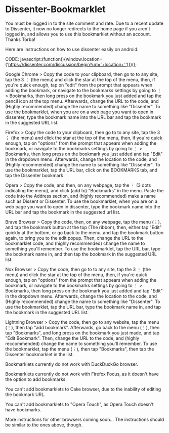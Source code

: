 # Dissenter-Bookmarklet
You must be logged in to the site comment and rate. Due to a recent update to Dissenter, it now no longer redirects to the home page if you aren't logged in, and allows you to use this bookmarklet without an account. Thanks Torba!

Here are instructions on how to use dissenter easily on android:

CODE: javascript:(function(){window.location=('https://dissenter.com/discussion/begin?url='+location+'')})();

Google Chrome > Copy the code to your clipboard, then go to to any site, tap the 3 ⋮ (the menu) and click the star at the top of the menu, then, if you're quick enough, tap on "edit" from the prompt that appears when adding the bookmark, or navigate to the bookmarks settings by going to ⋮ > Bookmarks, then long press on the bookmark you just added and tap the pencil icon at the top menu. Afterwards, change the URL to the code, and (Highly recommended) change the name to something like "Dissenter". To use the bookmarklet, when you are on a web page you want to open in dissenter, type the bookmark name into the URL bar and tap the bookmark in the suggested URL list.

Firefox > Copy the code to your clipboard, then go to to any site, tap the 3 ⋮ (the menu) and click the star at the top of the menu, then, if you're quick enough, tap on "options" from the prompt that appears when adding the bookmark, or navigate to the bookmarks settings by going to ⋮ > Bookmarks, then long press on the bookmark you just added and tap "Edit" in the dropdown menu. Afterwards, change the location to the code, and (Highly recommended) change the name to something like "Dissenter". To use the bookmarklet, tap the URL bar, click on the BOOKMARKS tab, and tap the Dissenter bookmark

Opera > Copy the code, and then, on any webpage, tap the ⋮ (3 dots indicating the menu), and click (add to) "Bookmarks" in the menu. Paste the code into the Address section, and (highly recommended) make a name such as Dissent or Dissenter.  To use the bookmarklet, when you are on a web page you want to open in dissenter, type the bookmark name into the URL bar and tap the bookmark in the suggested url list.

Brave Browser > Copy the code, then, on any webpage, tap the menu (⋮), and tap the bookmark button at the top (The ribbon), then, either tap "Edit" quickly at the bottom, or go back to the menu, and tap the bookmark button again, to bring you to the edit popup. Then, change the URL to the bookmarklet code, and (highly recommended) change the name to something you'll remember. To use the bookmarklet, tap the URL bar, type the bookmark name in, and then tap the bookmark in the suggested URL list.

Nox Browser > Copy the code, then go to to any site, tap the 3 ⋮ (the menu) and click the star at the top of the menu, then, if you're quick enough, tap on "options" from the prompt that appears when adding the bookmark, or navigate to the bookmarks settings by going to ⋮ > Bookmarks, then long press on the bookmark you just added and tap "Edit" in the dropdown menu. Afterwards, change the location to the code, and (Highly recommended) change the name to something like "Dissenter". To use the bookmarklet, tap the URL bar, type the bookmark name in, and tap the bookmark in the suggested URL list.

Lightning Browser > Copy the code, then go to any website, tap the menu (⋮), then tap "add bookmark". Afterwards, go back to the menu (⋮), then tap "Bookmarks", and long press on the bookmark you just made, and tap "Edit Bookmark". Then, change the URL to the code, and (highly reccommended) change the name  to something you'll remember. To use the bookmarklet, tap the menu (⋮), then tap "Bookmarks", then tap the Dissenter bookmarklet in the list.



Bookmarklets currently do not work with DuckDuckGo browser.

Bookmarklets currently do not work with Firefox Focus, as it doesn't have the option to add bookmarks.

You can't add bookmarklets to Cake browser, due to the inability of editing the bookmark URL.

You can't add bookmarklets to "Opera Touch", as Opera Touch doesn't have bookmarks.

More instructions for other browsers coming soon... The instructions should be similar to the ones above, though.
